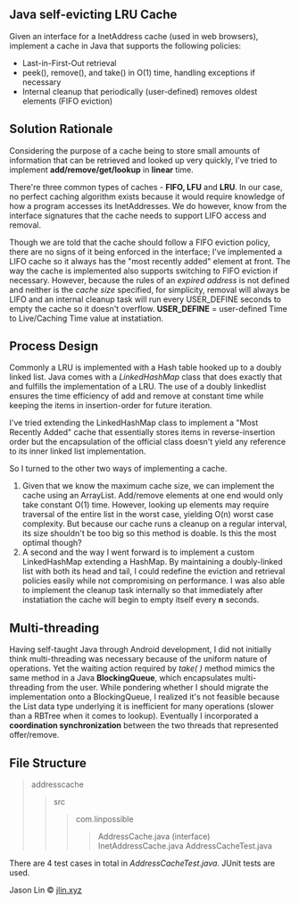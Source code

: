 ## Java self-evicting LRU Cache
Given an interface for a InetAddress cache (used in web browsers), implement a cache in Java that supports the following policies:

- Last-in-First-Out retrieval
- peek(), remove(), and take() in O(1) time, handling exceptions if necessary
- Internal cleanup that periodically (user-defined) removes oldest elements (FIFO eviction)


## Solution Rationale

Considering the purpose of a cache being to store small amounts of information that can be retrieved and looked up very quickly, I've tried to implement **add/remove/get/lookup** in **linear** time.

There're three common types of caches - **FIFO, LFU** and **LRU**. In our case, no perfect caching algorithm exists because it would require knowledge of how a program accesses its InetAddresses. We do however, know from the interface signatures that the cache needs to support LIFO access and removal. 

Though we are told that the cache should follow a FIFO eviction policy, there are no signs of it being enforced in the interface; I've implemented a LIFO cache so it always has the "most recently added" element at front. The way the cache is implemented also supports switching to FIFO eviction if necessary. However, because the rules of an *expired address* is not defined and neither is the *cache size* specified, for simplicity, removal will always be LIFO and an internal cleanup task will run every USER_DEFINE seconds to empty the cache so it doesn't overflow. **USER_DEFINE** = user-defined Time to Live/Caching Time value at instatiation.

## Process Design

Commonly a LRU is implemented with a Hash table hooked up to a doubly linked list. Java comes with a *LinkedHashMap* class that does exactly that and fulfills the implementation of a LRU. 
The use of a doubly linkedlist ensures the time efficiency of add and remove at constant time while keeping the items in insertion-order for future iteration. 

I've tried extending the LinkedHashMap class to implement a "Most Recently Added" cache that essentially stores items in reverse-insertion order but the encapsulation of the official class doesn't yield any reference to its inner linked list implementation.  

So I turned to the other two ways of implementing a cache.

1. Given that we know the maximum cache size, we can implement the cache using an ArrayList. Add/remove elements at one end would only take constant O(1) time. However, looking up elements may require traversal of the entire list in the worst case, yielding O(n) worst case complexity. But because our cache runs a cleanup on a regular interval, its size shouldn't be too big so this method is doable. Is this the most optimal though?
2. A second and the way I went forward is to implement a custom LinkedHashMap extending a HashMap. By maintaining a doubly-linked list with both its head and tail, I could redefine the eviction and retrieval policies easily while not compromising on performance. I was also able to implement the cleanup task internally so that immediately after instatiation the cache will begin to empty itself every **n** seconds.

## Multi-threading

Having self-taught Java through Android development, I did not initially think multi-threading was necessary because of the uniform nature of operations. Yet the waiting action required by *take( )* method mimics the same method in a Java **BlockingQueue**, which encapsulates multi-threading from the user. While pondering whether I should migrate the implementation onto a BlockingQueue, I realized it's not feasible because the List data type underlying it is inefficient for many operations (slower than a RBTree when it comes to lookup). Eventually I incorporated a **coordination synchronization** between the two threads that represented offer/remove.

## File Structure

> addresscache
>> src
>>> com.linpossible
>>>> AddressCache.java (interface)
>>>> InetAddressCache.java
>>>> AddressCacheTest.java

There are 4 test cases in total in *AddressCacheTest.java*. JUnit tests are used.

Jason Lin © [jlin.xyz](http://jlin.xyz) 
